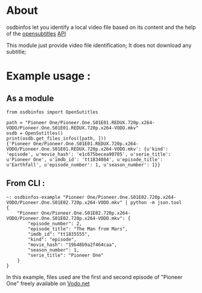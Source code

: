 # About

osdbinfos let you identify a local video file based on its content and the help of the [opensubtitles](http://www.opensubtitles.org/) [API](trac.opensubtitles.org/projects/opensubtitles/wiki/XMLRPC)

This module just provide video file identification; It does not download any subtitle;

# Example usage :

## As a module

    from osdbinfos import OpenSutitles

    path = "Pioneer One/Pioneer.One.S01E01.REDUX.720p.x264-VODO/Pioneer.One.S01E01.REDUX.720p.x264-VODO.mkv"
    osdb = OpenSutitles()
    print(osdb.get_files_infos([path, ]))
    {'Pioneer One/Pioneer.One.S01E01.REDUX.720p.x264-VODO/Pioneer.One.S01E01.REDUX.720p.x264-VODO.mkv': {u'kind': 'episode', u'movie_hash': 'e1c675becea90705', u'serie_title': u'Pioneer One', u'imdb_id': 'tt1834084', u'episode_title': u'Earthfall', u'episode_number': 1, u'season_number': 1}}


    


## From CLI :

    ~: osdbinfos-example "Pioneer One/Pioneer.One.S01E02.720p.x264-VODO/Pioneer.One.S01E02.720p.x264-VODO.mkv" | python -m json.tool
    {
        "Pioneer One/Pioneer.One.S01E02.720p.x264-VODO/Pioneer.One.S01E02.720p.x264-VODO.mkv": {
            "episode_number": 2,
            "episode_title": "The Man from Mars",
            "imdb_id": "tt1835555",
            "kind": "episode",
            "movie_hash": "19b48b9a2f464caa",
            "season_number": 1,
            "serie_title": "Pioneer One"
        }
    }



In this example, files used are the first and second episode of "Pioneer One" freely available on [Vodo.net](http://vodo.net/joshbernhard/pioneerone/)

